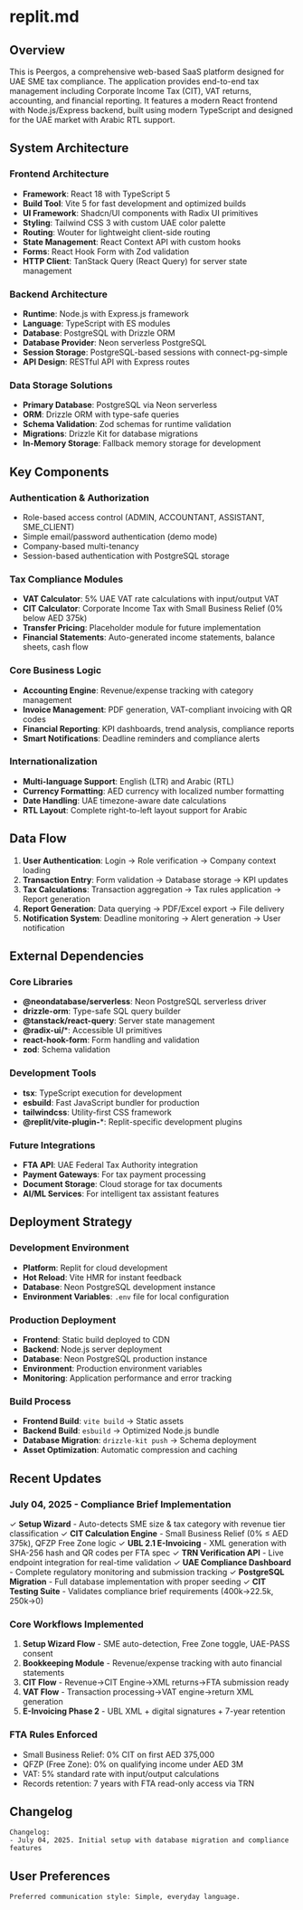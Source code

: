 # replit.md

## Overview

This is Peergos, a comprehensive web-based SaaS platform designed for UAE SME tax compliance. The application provides end-to-end tax management including Corporate Income Tax (CIT), VAT returns, accounting, and financial reporting. It features a modern React frontend with Node.js/Express backend, built using modern TypeScript and designed for the UAE market with Arabic RTL support.

## System Architecture

### Frontend Architecture
- **Framework**: React 18 with TypeScript 5
- **Build Tool**: Vite 5 for fast development and optimized builds
- **UI Framework**: Shadcn/UI components with Radix UI primitives
- **Styling**: Tailwind CSS 3 with custom UAE color palette
- **Routing**: Wouter for lightweight client-side routing
- **State Management**: React Context API with custom hooks
- **Forms**: React Hook Form with Zod validation
- **HTTP Client**: TanStack Query (React Query) for server state management

### Backend Architecture
- **Runtime**: Node.js with Express.js framework
- **Language**: TypeScript with ES modules
- **Database**: PostgreSQL with Drizzle ORM
- **Database Provider**: Neon serverless PostgreSQL
- **Session Storage**: PostgreSQL-based sessions with connect-pg-simple
- **API Design**: RESTful API with Express routes

### Data Storage Solutions
- **Primary Database**: PostgreSQL via Neon serverless
- **ORM**: Drizzle ORM with type-safe queries
- **Schema Validation**: Zod schemas for runtime validation
- **Migrations**: Drizzle Kit for database migrations
- **In-Memory Storage**: Fallback memory storage for development

## Key Components

### Authentication & Authorization
- Role-based access control (ADMIN, ACCOUNTANT, ASSISTANT, SME_CLIENT)
- Simple email/password authentication (demo mode)
- Company-based multi-tenancy
- Session-based authentication with PostgreSQL storage

### Tax Compliance Modules
- **VAT Calculator**: 5% UAE VAT rate calculations with input/output VAT
- **CIT Calculator**: Corporate Income Tax with Small Business Relief (0% below AED 375k)
- **Transfer Pricing**: Placeholder module for future implementation
- **Financial Statements**: Auto-generated income statements, balance sheets, cash flow

### Core Business Logic
- **Accounting Engine**: Revenue/expense tracking with category management
- **Invoice Management**: PDF generation, VAT-compliant invoicing with QR codes
- **Financial Reporting**: KPI dashboards, trend analysis, compliance reports
- **Smart Notifications**: Deadline reminders and compliance alerts

### Internationalization
- **Multi-language Support**: English (LTR) and Arabic (RTL)
- **Currency Formatting**: AED currency with localized number formatting
- **Date Handling**: UAE timezone-aware date calculations
- **RTL Layout**: Complete right-to-left layout support for Arabic

## Data Flow

1. **User Authentication**: Login → Role verification → Company context loading
2. **Transaction Entry**: Form validation → Database storage → KPI updates
3. **Tax Calculations**: Transaction aggregation → Tax rules application → Report generation
4. **Report Generation**: Data querying → PDF/Excel export → File delivery
5. **Notification System**: Deadline monitoring → Alert generation → User notification

## External Dependencies

### Core Libraries
- **@neondatabase/serverless**: Neon PostgreSQL serverless driver
- **drizzle-orm**: Type-safe SQL query builder
- **@tanstack/react-query**: Server state management
- **@radix-ui/***: Accessible UI primitives
- **react-hook-form**: Form handling and validation
- **zod**: Schema validation

### Development Tools
- **tsx**: TypeScript execution for development
- **esbuild**: Fast JavaScript bundler for production
- **tailwindcss**: Utility-first CSS framework
- **@replit/vite-plugin-***: Replit-specific development plugins

### Future Integrations
- **FTA API**: UAE Federal Tax Authority integration
- **Payment Gateways**: For tax payment processing
- **Document Storage**: Cloud storage for tax documents
- **AI/ML Services**: For intelligent tax assistant features

## Deployment Strategy

### Development Environment
- **Platform**: Replit for cloud development
- **Hot Reload**: Vite HMR for instant feedback
- **Database**: Neon PostgreSQL development instance
- **Environment Variables**: `.env` file for local configuration

### Production Deployment
- **Frontend**: Static build deployed to CDN
- **Backend**: Node.js server deployment
- **Database**: Neon PostgreSQL production instance
- **Environment**: Production environment variables
- **Monitoring**: Application performance and error tracking

### Build Process
- **Frontend Build**: `vite build` → Static assets
- **Backend Build**: `esbuild` → Optimized Node.js bundle
- **Database Migration**: `drizzle-kit push` → Schema deployment
- **Asset Optimization**: Automatic compression and caching

## Recent Updates

### July 04, 2025 - Compliance Brief Implementation
✓ **Setup Wizard** - Auto-detects SME size & tax category with revenue tier classification
✓ **CIT Calculation Engine** - Small Business Relief (0% ≤ AED 375k), QFZP Free Zone logic
✓ **UBL 2.1 E-Invoicing** - XML generation with SHA-256 hash and QR codes per FTA spec
✓ **TRN Verification API** - Live endpoint integration for real-time validation
✓ **UAE Compliance Dashboard** - Complete regulatory monitoring and submission tracking
✓ **PostgreSQL Migration** - Full database implementation with proper seeding
✓ **CIT Testing Suite** - Validates compliance brief requirements (400k→22.5k, 250k→0)

### Core Workflows Implemented
1. **Setup Wizard Flow** - SME auto-detection, Free Zone toggle, UAE-PASS consent
2. **Bookkeeping Module** - Revenue/expense tracking with auto financial statements
3. **CIT Flow** - Revenue→CIT Engine→XML returns→FTA submission ready
4. **VAT Flow** - Transaction processing→VAT engine→return XML generation
5. **E-Invoicing Phase 2** - UBL XML + digital signatures + 7-year retention

### FTA Rules Enforced
- Small Business Relief: 0% CIT on first AED 375,000
- QFZP (Free Zone): 0% on qualifying income under AED 3M
- VAT: 5% standard rate with input/output calculations
- Records retention: 7 years with FTA read-only access via TRN

## Changelog
```
Changelog:
- July 04, 2025. Initial setup with database migration and compliance features
```

## User Preferences
```
Preferred communication style: Simple, everyday language.
```